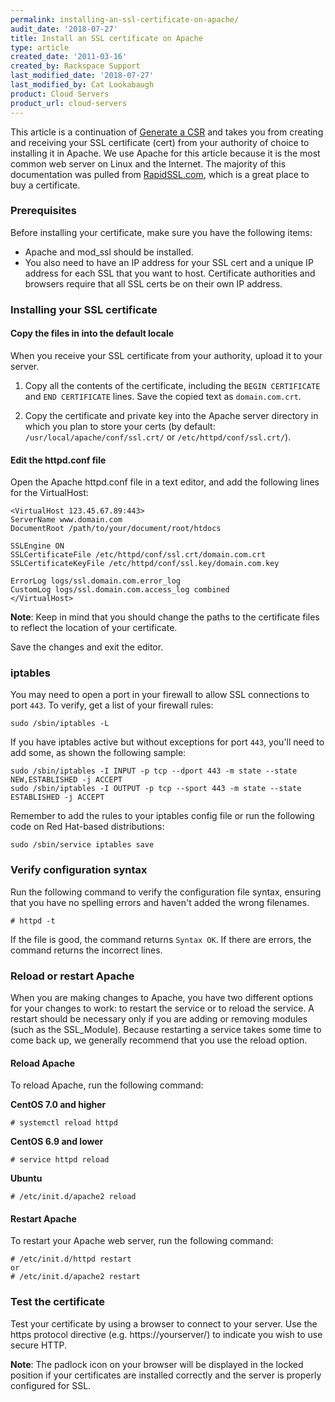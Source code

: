 ```yaml
---
permalink: installing-an-ssl-certificate-on-apache/
audit_date: '2018-07-27'
title: Install an SSL certificate on Apache
type: article
created_date: '2011-03-16'
created_by: Rackspace Support
last_modified_date: '2018-07-27'
last_modified_by: Cat Lookabaugh
product: Cloud Servers
product_url: cloud-servers
---
```


This article is a continuation of [Generate a CSR](/how-to/generate-a-csr-with-openssl/) and
takes you from creating and receiving your SSL certificate (cert) from your
authority of choice to installing it in Apache. We use Apache for this article
because it is the most common web server on Linux and the Internet. The majority
of this documentation was pulled from
[RapidSSL.com](<http://www.rapidssl.com/ssl-certificate-support/install-ssl-certificate/apache_2x.htm>),
which is a great place to buy a certificate.

### Prerequisites

Before installing your certificate, make sure you have the following items:

- Apache and mod_ssl should be installed.
- You also need to have an IP address for your SSL cert and a unique IP
address for each SSL that you want to host. Certificate authorities and browsers
require that all SSL certs be on their own IP address.

### Installing your SSL certificate

#### Copy the files in into the default locale

When you receive your SSL certificate from your authority, upload it to
your server.

1. Copy all the contents of the certificate, including the `BEGIN CERTIFICATE`
and `END CERTIFICATE` lines. Save the copied text as `domain.com.crt`.

2. Copy the certificate and private key into the Apache server directory in
which you plan to store your certs (by default:
`/usr/local/apache/conf/ssl.crt/` or `/etc/httpd/conf/ssl.crt/`).

#### Edit the httpd.conf file

Open the Apache httpd.conf file in a text editor, and add the following lines
for the VirtualHost:

    <VirtualHost 123.45.67.89:443>
    ServerName www.domain.com
    DocumentRoot /path/to/your/document/root/htdocs

    SSLEngine ON
    SSLCertificateFile /etc/httpd/conf/ssl.crt/domain.com.crt
    SSLCertificateKeyFile /etc/httpd/conf/ssl.key/domain.com.key

    ErrorLog logs/ssl.domain.com.error_log
    CustomLog logs/ssl.domain.com.access_log combined
    </VirtualHost>

**Note**: Keep in mind that you should change the paths to the certificate files
to reflect the location of your certificate.

Save the changes and exit the editor.

### iptables

You may need to open a port in your firewall to allow SSL connections to
port ``443``.  To verify, get a list of your firewall rules:

    sudo /sbin/iptables -L

If you have iptables active but without exceptions for port ``443``, you'll
need to add some, as shown the following sample:

    sudo /sbin/iptables -I INPUT -p tcp --dport 443 -m state --state NEW,ESTABLISHED -j ACCEPT
    sudo /sbin/iptables -I OUTPUT -p tcp --sport 443 -m state --state ESTABLISHED -j ACCEPT

Remember to add the rules to your iptables config file or run the following code
on Red Hat-based distributions:

    sudo /sbin/service iptables save

### Verify configuration syntax

Run the following command to verify the configuration file syntax, ensuring that
you have no spelling errors and haven't added the wrong filenames.

    # httpd -t

If the file is good, the command returns ``Syntax OK``. If there are errors,
the command returns the incorrect lines.

### Reload or restart Apache

When you are making changes to Apache, you have two different options for your
changes to work: to restart the service or to reload the service. A restart
should be necessary only if you are adding or removing modules (such as
the SSL_Module). Because restarting a service takes some time to come back up,
we generally recommend that you use the reload option.

#### Reload Apache

To reload Apache, run the following command:

**CentOS 7.0 and higher**

    # systemctl reload httpd

**CentOS 6.9 and lower**

    # service httpd reload

**Ubuntu**

    # /etc/init.d/apache2 reload

#### Restart Apache

To restart your Apache web server, run the following command:

    # /etc/init.d/httpd restart
    or
    # /etc/init.d/apache2 restart

### Test the certificate

Test your certificate by using a browser to connect to your server. Use
the https protocol directive (e.g. https://yourserver/) to indicate you
wish to use secure HTTP.

**Note**: The padlock icon on your browser will be displayed in the locked
position if your certificates are installed correctly and the server is
properly configured for SSL.
